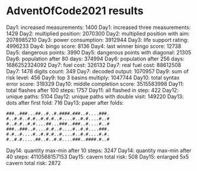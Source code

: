 # AdventOfCode2021 results

Day1: increased measurements: 1400
Day1: increased three measurements: 1429
Day2: multiplied position: 2070300
Day2: multiplied position with aim: 2078985210
Day3: power consumption: 3912944
Day3: life support rating: 4996233
Day4: bingo score: 8136
Day4: last winner bingo score: 12738
Day5: dangerous points: 3990
Day5: dangerous points with diagonal: 21305
Day6: population after 80 days: 374994
Day6: population after 256 days: 1686252324092
Day7: fuel cost: 326132
Day7: real fuel cost: 88612508
Day7: 1478 digits count: 349
Day7: decoded output: 1070957
Day9: sum of risk level: 456
Day9: top 3 basins multiply: 1047744
Day10: total syntax error score: 319329
Day10: middle completion score: 3515583998
Day11: total flashes after 100 steps: 1757
Day11: all flashed in step: 422
Day12: unique paths: 5104
Day12: unique paths with double visit: 149220
Day13: dots after first fold: 716
Day13: paper after folds:
```
###..###...##..#..#.####.###..#....###.
#..#.#..#.#..#.#.#..#....#..#.#....#..#
#..#.#..#.#....##...###..###..#....#..#
###..###..#....#.#..#....#..#.#....###.
#.#..#....#..#.#.#..#....#..#.#....#.#.
#..#.#.....##..#..#.#....###..####.#..#
```
Day14: quantity max-min after 10 steps: 3247
Day14: quantity max-min after 40 steps: 4110568157153
Day15: cavern total risk: 508
Day15: enlarged 5x5 cavern total risk: 2872

